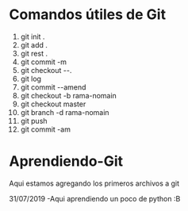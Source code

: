 # Comandos útiles de Git

1. git init .
2. git add .
3. git rest .
4. git commit -m
5. git checkout --.
6. git log
7. git commit --amend
8. git checkout -b rama-nomain
9. git checkout master
10. git branch -d rama-nomain
11. git push
12. git commit -am
#
# Aprendiendo-Git
Aqui estamos agregando los primeros archivos a git 

31/07/2019
-Aqui aprendiendo un poco de python :B 
